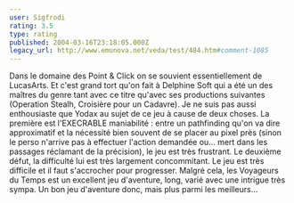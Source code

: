 ```yaml
---
user: Sigfrodi
rating: 3.5
type: rating
published: 2004-03-16T23:18:05.000Z
legacy_url: http://www.emunova.net/veda/test/484.htm#comment-1085
---
```

Dans le domaine des Point & Click on se souvient essentiellement de LucasArts. Et c'est grand tort qu'on fait à Delphine Soft qui a été un des maîtres du genre tant avec ce titre qu'avec ses productions suivantes (Operation Stealh, Croisière pour un Cadavre). Je ne suis pas aussi enthousiaste que Yodax au sujet de ce jeu à cause de deux choses. La première est l'EXECRABLE maniabilité : entre un pathfinding qu'on va dire approximatif et la nécessité bien souvent de se placer au pixel près (sinon le perso n'arrive pas à effectuer l'action demandée ou... mert dans les passages réclamant de la précision), le jeu est très frustrant. Le deuxième défut, la difficulté lui est très largement concommitant. Le jeu est très difficile et il faut s'accrocher pour progresser. Malgré cela, les Voyageurs du Temps est un excellent jeu d'aventure, long, varié avec une intrigue très sympa. Un bon jeu d'aventure donc, mais plus parmi les meilleurs...